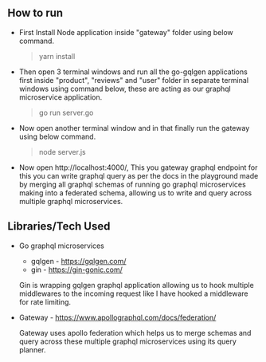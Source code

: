 ## How to run

- First Install Node application inside "gateway" folder using below command.
  > yarn install
- Then open 3 terminal windows and run all the go-gqlgen applications first inside "product", "reviews" and "user" folder in separate terminal windows using command below, these are acting as our graphql microservice application.
  > go run server.go
- Now open another terminal window and in that finally run the gateway using below command.
  > node server.js
- Now open http://localhost:4000/, This you gateway graphql endpoint for this you can write graphql query as per the docs in the playground made by merging all graphql schemas of running go graphql microservices making into a federated schema, allowing us to write and query across multiple graphql microservices.

## Libraries/Tech Used

- Go graphql microservices

  - gqlgen - https://gqlgen.com/
  - gin - https://gin-gonic.com/

  Gin is wrapping gqlgen graphql application allowing us to hook multiple middlewares to the incoming request like I have hooked a middleware for rate limiting.

- Gateway - https://www.apollographql.com/docs/federation/

  Gateway uses apollo federation which helps us to merge schemas and query across these multiple graphql microservices using its query planner.
